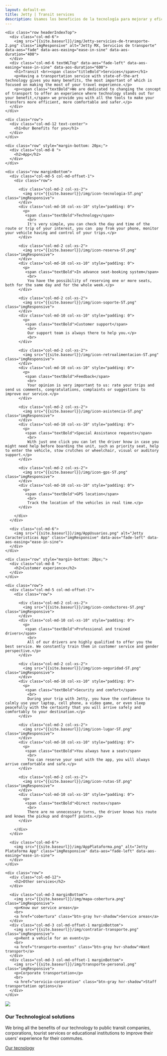 ```yaml
---
layout: default-en
title: Jetty | Transit services
description: Usamos los beneficios de la tecnología para mejorar y eficientar tu movilidad en la ciudad, Nosotros nos encargamos de ofrecerte el mejor servicio,    Soluciones Tecnológicas.
---
```


<div class="container-fluid">
  <div class="container marginBottom">

    <div class="row headerIndexTop">
      <div class="col-md-6">
        <img src="{{site.baseurl}}/img/Jetty-servicios-de-transporte-2.png" class="imgResponsive" alt="Jetty MX, Servicios de transporte" data-aos="fade" data-aos-easing="ease-in-sine" data-aos-duration="400">
      </div>
      <div class="col-md-6 textWLTop" data-aos="fade-left" data-aos-easing="ease-in-sine" data-aos-duration="600">
        <h1>Transit <br><span class="titleBold">Services</span></h1>
        <p>Having a transportation service with state-of-the-art technology gives you many benefits, the most important of which is focused on making the most of your travel experience.</p>
        <p><span class="textBold">We are dedicated to changing the concept of transport to offer an experience where technology stands out for your benefit,</span> we provide you with all the tools to make your transfers more efficient, more comfortable and safer.</p>
      </div>
    </div>

    <div class="row">
      <div class="col-md-12 text-center">
        <h1>Our Benefits for you</h1>
      </div>
    </div>

    <div class="row" style="margin-bottom: 20px;">
      <div class="col-md-8 ">
        <h2>App</h2>
      </div>
    </div>

    <div class="row marginBottom">
      <div class="col-md-5 col-md-offset-1">
        <div class="row">

          <div class="col-md-2 col-xs-2">
            <img src="{{site.baseurl}}/img/icon-tecnologia-ST.png" class="imgResponsive">
          </div>
          <div class="col-md-10 col-xs-10" style="padding: 0">
            <p>
             <span class="textBold">Technology</span>
              <br>
              It's very simple, you can check the day and time of the route or trip of your interest, you can  pay from your phone, monitor your vehicle having and control of your trips.</p>
          </div>

          <div class="col-md-2 col-xs-2">
            <img src="{{site.baseurl}}/img/icon-reserva-ST.png" class="imgResponsive">
          </div>
          <div class="col-md-10 col-xs-10" style="padding: 0">
            <p>
             <span class="textBold">In advance seat-booking system</span>
              <br>
              You have the possibility of reserving one or more seats, both for the same day and for the whole week.</p>
          </div>

          <div class="col-md-2 col-xs-2">
            <img src="{{site.baseurl}}/img/icon-soporte-ST.png" class="imgResponsive">
          </div>
          <div class="col-md-10 col-xs-10" style="padding: 0">
            <p>
             <span class="textBold">Customer support</span>
              <br>
              Our support team is always there to help you.</p>
              <br>
          </div>

          <div class="col-md-2 col-xs-2">
            <img src="{{site.baseurl}}/img/icon-retroalimentacion-ST.png" class="imgResponsive">
          </div>
          <div class="col-md-10 col-xs-10" style="padding: 0">
            <p>
             <span class="textBold">Feedback</span>
              <br>
              Your opinion is very important to us: rate your trips and send us comments, congratulations, complaints or suggestions to improve our service.</p>
          </div>

          <div class="col-md-2 col-xs-2">
            <img src="{{site.baseurl}}/img/icon-asistencia-ST.png" class="imgResponsive">
          </div>
          <div class="col-md-10 col-xs-10" style="padding: 0">
            <p>
             <span class="textBold">Special Assistance requests</span>
              <br>
              With just one click you can let the driver know in case you might need help before boarding the unit, such as priority seat, help to enter the vehicle, stow crutches or wheelchair, visual or auditory support.</p>
          </div>

          <div class="col-md-2 col-xs-2">
            <img src="{{site.baseurl}}/img/icon-gps-ST.png" class="imgResponsive">
          </div>
          <div class="col-md-10 col-xs-10" style="padding: 0">
            <p>
             <span class="textBold">GPS location</span>
              <br>
              Track the location of the vehicles in real time.</p>
          </div>

        </div>
      </div>

      <div class="col-md-6">
        <img src="{{site.baseurl}}/img/AppUsuarios.png" alt="Jetty Caracteristicas App" class="imgResponsive" data-aos="fade-left" data-aos-easing="ease-in-sine">
      </div>
    </div>

    <div class="row" style="margin-bottom: 20px;">
      <div class="col-md-8 ">
        <h2>Customer experience</h2>
      </div>
    </div>

    <div class="row">
      <div class="col-md-5 col-md-offset-1">
        <div class="row">

          <div class="col-md-2 col-xs-2">
            <img src="{{site.baseurl}}/img/icon-conductores-ST.png" class="imgResponsive">
          </div>
          <div class="col-md-10 col-xs-10" style="padding: 0">
            <p>
             <span class="textBold">Professional and trained drivers</span>
              <br>
              All of our drivers are highly qualified to offer you the best service. We constantly train them in customer service and gender perspective.</p>
          </div>

          <div class="col-md-2 col-xs-2">
            <img src="{{site.baseurl}}/img/icon-seguridad-ST.png" class="imgResponsive">
          </div>
          <div class="col-md-10 col-xs-10" style="padding: 0">
            <p>
             <span class="textBold">Security and comfort</span>
              <br>
              During your trip with Jetty, you have the confidence to calmly use your laptop, cell phone, a video game, or even sleep peacefully with the certainty that you will arrive safely and comfortably to your destination.</p>
          </div>

          <div class="col-md-2 col-xs-2">
            <img src="{{site.baseurl}}/img/icon-lugar-ST.png" class="imgResponsive">
          </div>
          <div class="col-md-10 col-xs-10" style="padding: 0">
            <p>
             <span class="textBold">You always have a seat</span>
              <br>
              You can reserve your seat with the app, you will always arrive comfortable and safe.</p>
          </div>

          <div class="col-md-2 col-xs-2">
            <img src="{{site.baseurl}}/img/icon-rutas-ST.png" class="imgResponsive">
          </div>
          <div class="col-md-10 col-xs-10" style="padding: 0">
            <p>
             <span class="textBold">Direct routes</span>
              <br>
              There are no unnecessary turns, the driver knows his route and knows the pickup and dropoff points.</p>
          </div>

        </div>
      </div>

      <div class="col-md-6">
        <img src="{{site.baseurl}}/img/AppPlataforma.png" alt="Jetty Plataforma App" class="imgResponsive" data-aos="fade-left" data-aos-easing="ease-in-sine">
      </div>
    </div>

    <div class="row">
      <div class="col-md-12">
        <h2>Other services</h2>
      </div>

      <div class="col-md-3 marginBottom">
        <img src="{{site.baseurl}}/img/mapa-cobertura.png" class="imgResponsive">
        <p>Know our service areas</p>
        <br>
        <a href="cobertura" class="btn-gray hvr-shadow">Service areas</a>
      </div>
      <div class="col-md-3 col-md-offset-1 marginBottom">
        <img src="{{site.baseurl}}/img/contratar-transporte.png" class="imgResponsive">
        <p>Rent a vehicle for an event</p>
        <br>
        <a href="transporte-eventos" class="btn-gray hvr-shadow">Want transport</a>
      </div>
      <div class="col-md-3 col-md-offset-1 marginBottom">
        <img src="{{site.baseurl}}/img/transporte-personal.png" class="imgResponsive">
        <p>Corporate transportation</p>
        <br>
        <a href="servicio-corporativo" class="btn-gray hvr-shadow">Staff transportation options</a>
      </div>
    </div>

  </div>
</div>

<div class="container-fluid backWave">
  <div class="container marginBottom">
    <div class="col-md-5">
      <img src="{{site.baseurl}}/img/Jetty-Soluciones-tecnologicas.png" class="imgResponsive">
    </div>
    <div class="col-md-7 textInfoFooter">
      <h3>Our Technological solutions</h3>
      <p>We bring all <span class="textBold">the benefits of our technology to public transit companies, corporations, tourist services or educational institutions</span> to improve their users' experience for their commutes.</p>
      <a href="soluciones-tecnologicas" class="btn-green hvr-shadow">Our tecnology</a>
    </div>
  </div>
</div>

